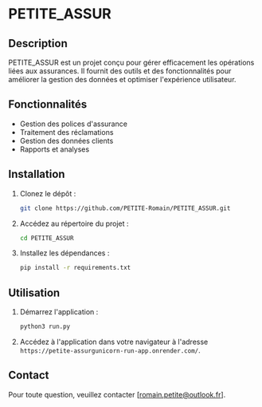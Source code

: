 # PETITE_ASSUR

## Description
PETITE_ASSUR est un projet conçu pour gérer efficacement les opérations liées aux assurances. Il fournit des outils et des fonctionnalités pour améliorer la gestion des données et optimiser l'expérience utilisateur.

## Fonctionnalités
- Gestion des polices d'assurance
- Traitement des réclamations
- Gestion des données clients
- Rapports et analyses

## Installation
1. Clonez le dépôt :
    ```bash
    git clone https://github.com/PETITE-Romain/PETITE_ASSUR.git
    ```
2. Accédez au répertoire du projet :
    ```bash
    cd PETITE_ASSUR
    ```
3. Installez les dépendances :
    ```bash
    pip install -r requirements.txt
    ```

## Utilisation
1. Démarrez l'application :
    ```bash
    python3 run.py
    ```
2. Accédez à l'application dans votre navigateur à l'adresse `https://petite-assurgunicorn-run-app.onrender.com/`.


## Contact
Pour toute question, veuillez contacter [romain.petite@outlook.fr].